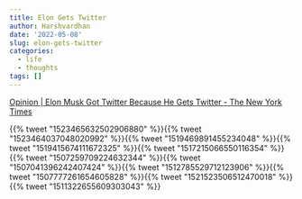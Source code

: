 ```yaml
---
title: Elon Gets Twitter
author: Harshvardhan
date: '2022-05-08'
slug: elon-gets-twitter
categories:
  - life
  - thoughts
tags: []
---
```


[Opinion \| Elon Musk Got Twitter Because He Gets Twitter - The New York Times](https://www.nytimes.com/2022/04/27/opinion/elon-musk-twitter.html)

{{% tweet "1523465632502906880" %}}{{% tweet "1523464037048020992" %}}{{% tweet "1519469891455234048" %}}{{% tweet "1519415674111672325" %}}{{% tweet "1517215066550116354" %}}{{% tweet "1507259709224632344" %}}{{% tweet "1507041396242407424" %}}{{% tweet "1512785529712123906" %}}{{% tweet "1507777261654605828" %}}{{% tweet "1521523506512470018" %}}{{% tweet "1511322655609303043" %}}
